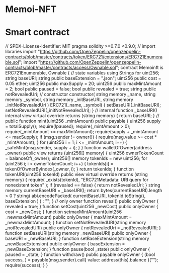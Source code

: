 # Memoi-NFT
# Smart contract 


// SPDX-License-Identifier: MIT
pragma solidity >=0.7.0 <0.9.0;
// import libraries
import "https://github.com/OpenZeppelin/openzeppelin-contracts/blob/master/contracts/token/ERC721/extensions/ERC721Enumerable.sol";
import "https://github.com/OpenZeppelin/openzeppelin-contracts/blob/master/contracts/access/Ownable.sol";
contract Memoinft is ERC721Enumerable, Ownable {
 // state variables
using Strings for uint256;
string baseURI;
string public baseExtension = ".json";
uint256 public cost = 0.05 ether;
uint256 public maxSupply = 20;
uint256 public maxMintAmount = 2;
bool public paused = false;
bool public revealed = true;
string public notRevealedUri;
 // constructor
constructor(
   string memory _name,
   string memory _symbol,
   string memory _initBaseURI,
   string memory _initNotRevealedUri
 ) ERC721(_name, _symbol) {
   setBaseURI(_initBaseURI);
   setNotRevealedURI(_initNotRevealedUri);
 }
 // internal
function _baseURI() internal view virtual override returns (string memory) {
   return baseURI;
 }
 // public
function mint(uint256 _mintAmount) public payable {
   uint256 supply = totalSupply();
   require(!paused);
   require(_mintAmount > 0);
   require(_mintAmount <= maxMintAmount);
   require(supply + _mintAmount <= maxSupply);
   if (msg.sender != owner()) {
     require(msg.value >= cost * _mintAmount);
   }
   for (uint256 i = 1; i <= _mintAmount; i++) {
     _safeMint(msg.sender, supply + i);
   }
 }
 function walletOfOwner(address _owner)
   public
   view
   returns (uint256[] memory)
 {
   uint256 ownerTokenCount = balanceOf(_owner);
   uint256[] memory tokenIds = new uint256[](ownerTokenCount);
   for (uint256 i; i < ownerTokenCount; i++) {
     tokenIds[i] = tokenOfOwnerByIndex(_owner, i);
   }
   return tokenIds;
 }
 function tokenURI(uint256 tokenId)
   public
   view
   virtual
   override
   returns (string memory)
 {
   require(
     _exists(tokenId),
     "ERC721Metadata: URI query for nonexistent token"
   );
   if (revealed == false) {
     return notRevealedUri;
   }
   string memory currentBaseURI = _baseURI();
   return
     bytes(currentBaseURI).length > 0
       ? string(
         abi.encodePacked(
           currentBaseURI,
           tokenId.toString(),
           baseExtension
         )
       )
       : "";
 }
 // only owner
function reveal() public onlyOwner {
   revealed = true;
 }
 function setCost(uint256 _newCost) public onlyOwner {
   cost = _newCost;
 }
 function setmaxMintAmount(uint256 _newmaxMintAmount) public onlyOwner {
   maxMintAmount = _newmaxMintAmount;
 }
 function setNotRevealedURI(string memory _notRevealedURI) public onlyOwner {
   notRevealedUri = _notRevealedURI;
 }
 function setBaseURI(string memory _newBaseURI) public onlyOwner {
   baseURI = _newBaseURI;
 }
 function setBaseExtension(string memory _newBaseExtension)
   public
   onlyOwner
 {
   baseExtension = _newBaseExtension;
 }
 function pause(bool _state) public onlyOwner {
   paused = _state;
 }
 function withdraw() public payable onlyOwner {
   (bool success, ) = payable(msg.sender).call{
     value: address(this).balance
   }("");
   require(success);
 }
}
